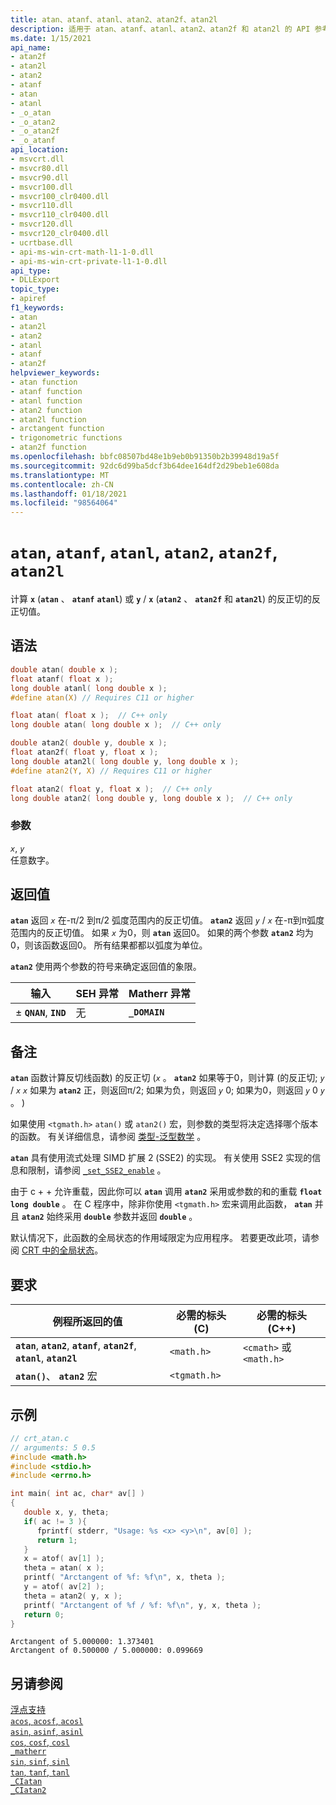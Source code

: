 ```yaml
---
title: atan、atanf、atanl、atan2、atan2f、atan2l
description: 适用于 atan、atanf、atanl、atan2、atan2f 和 atan2l 的 API 参考;计算浮点值的反正切值。
ms.date: 1/15/2021
api_name:
- atan2f
- atan2l
- atan2
- atanf
- atan
- atanl
- _o_atan
- _o_atan2
- _o_atan2f
- _o_atanf
api_location:
- msvcrt.dll
- msvcr80.dll
- msvcr90.dll
- msvcr100.dll
- msvcr100_clr0400.dll
- msvcr110.dll
- msvcr110_clr0400.dll
- msvcr120.dll
- msvcr120_clr0400.dll
- ucrtbase.dll
- api-ms-win-crt-math-l1-1-0.dll
- api-ms-win-crt-private-l1-1-0.dll
api_type:
- DLLExport
topic_type:
- apiref
f1_keywords:
- atan
- atan2l
- atan2
- atanl
- atanf
- atan2f
helpviewer_keywords:
- atan function
- atanf function
- atanl function
- atan2 function
- atan2l function
- arctangent function
- trigonometric functions
- atan2f function
ms.openlocfilehash: bbfc08507bd48e1b9eb0b91350b2b39948d19a5f
ms.sourcegitcommit: 92dc6d99ba5dcf3b64dee164df2d29beb1e608da
ms.translationtype: MT
ms.contentlocale: zh-CN
ms.lasthandoff: 01/18/2021
ms.locfileid: "98564064"
---
```

# <a name="atan-atanf-atanl-atan2-atan2f-atan2l"></a>`atan`, `atanf`, `atanl`, `atan2`, `atan2f`, `atan2l`

计算 **`x`** (**`atan`** 、 **`atanf`** **`atanl`**) 或 **`y`** / **`x`** (**`atan2`** 、 **`atan2f`** 和 **`atan2l`**) 的反正切的反正切值。

## <a name="syntax"></a>语法

```C
double atan( double x );
float atanf( float x );
long double atanl( long double x );
#define atan(X) // Requires C11 or higher

float atan( float x );  // C++ only
long double atan( long double x );  // C++ only

double atan2( double y, double x );
float atan2f( float y, float x );
long double atan2l( long double y, long double x );
#define atan2(Y, X) // Requires C11 or higher

float atan2( float y, float x );  // C++ only
long double atan2( long double y, long double x );  // C++ only
```

### <a name="parameters"></a>参数

*`x`*, *`y`*\
任意数字。

## <a name="return-value"></a>返回值

**`atan`** 返回 *`x`* 在-π/2 到π/2 弧度范围内的反正切值。 **`atan2`** 返回 *`y`* / *`x`* 在-π到π弧度范围内的反正切值。 如果 *`x`* 为0，则 **`atan`** 返回0。 如果的两个参数 **`atan2`** 均为0，则该函数返回0。 所有结果都都以弧度为单位。

**`atan2`** 使用两个参数的符号来确定返回值的象限。

|输入|SEH 异常|Matherr 异常|
|-----------|-------------------|-----------------------|
|± **`QNAN`**, **`IND`**|无|**`_DOMAIN`**|

## <a name="remarks"></a>备注

**`atan`** 函数计算反切线函数) 的反正切 (*`x`* 。 **`atan2`** 如果等于0，则计算 (的反正切; *`y`* / *`x`* *`x`* 如果为 **`atan2`** 正，则返回π/2; 如果为负，则返回 *`y`* 0; 如果为0，则返回 *`y`* 0 *`y`* 。 ) 

如果使用 `<tgmath.h>` `atan()` 或 `atan2()` 宏，则参数的类型将决定选择哪个版本的函数。 有关详细信息，请参阅 [类型-泛型数学](../../c-runtime-library/tgmath.md) 。

**`atan`** 具有使用流式处理 SIMD 扩展 2 (SSE2) 的实现。 有关使用 SSE2 实现的信息和限制，请参阅 [`_set_SSE2_enable`](set-sse2-enable.md) 。

由于 c + + 允许重载，因此你可以 **`atan`** 调用 **`atan2`** 采用或参数的和的重载 **`float`** **`long double`** 。 在 C 程序中，除非你使用 `<tgmath.h>` 宏来调用此函数， **`atan`** 并且 **`atan2`** 始终采用 **`double`** 参数并返回 **`double`** 。

默认情况下，此函数的全局状态的作用域限定为应用程序。 若要更改此项，请参阅 [CRT 中的全局状态](../global-state.md)。

## <a name="requirements"></a>要求

|例程所返回的值|必需的标头 (C)|必需的标头 (C++)|
|-------------|---------------------|-|
|**`atan`**, **`atan2`**, **`atanf`**, **`atan2f`**, **`atanl`**, **`atan2l`**|`<math.h>`|`<cmath>` 或 `<math.h>`|
|**`atan()`**、 **`atan2`** 宏 | `<tgmath.h>` ||

## <a name="example"></a>示例

```C
// crt_atan.c
// arguments: 5 0.5
#include <math.h>
#include <stdio.h>
#include <errno.h>

int main( int ac, char* av[] )
{
   double x, y, theta;
   if( ac != 3 ){
      fprintf( stderr, "Usage: %s <x> <y>\n", av[0] );
      return 1;
   }
   x = atof( av[1] );
   theta = atan( x );
   printf( "Arctangent of %f: %f\n", x, theta );
   y = atof( av[2] );
   theta = atan2( y, x );
   printf( "Arctangent of %f / %f: %f\n", y, x, theta );
   return 0;
}
```

```Output
Arctangent of 5.000000: 1.373401
Arctangent of 0.500000 / 5.000000: 0.099669
```

## <a name="see-also"></a>另请参阅

[浮点支持](../../c-runtime-library/floating-point-support.md)\
[`acos`, `acosf`, `acosl`](acos-acosf-acosl.md)\
[`asin`, `asinf`, `asinl`](asin-asinf-asinl.md)\
[`cos`, `cosf`, `cosl`](cos-cosf-cosl.md)\
[`_matherr`](matherr.md)\
[`sin`, `sinf`, `sinl`](sin-sinf-sinl.md)\
[`tan`, `tanf`, `tanl`](tan-tanf-tanl.md)\
[`_CIatan`](../../c-runtime-library/ciatan.md)\
[`_CIatan2`](../../c-runtime-library/ciatan2.md)